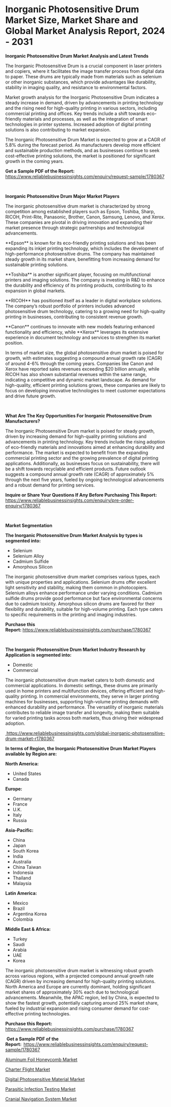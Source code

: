 <p><h1>Inorganic Photosensitive Drum Market Size, Market Share and Global Market Analysis Report, 2024 - 2031</h1></p><p><strong>Inorganic Photosensitive Drum Market Analysis and Latest Trends</strong></p>
<p><p>The Inorganic Photosensitive Drum is a crucial component in laser printers and copiers, where it facilitates the image transfer process from digital data to paper. These drums are typically made from materials such as selenium or other inorganic substances, which provide advantages like durability, stability in imaging quality, and resistance to environmental factors. </p><p>Market growth analysis for the Inorganic Photosensitive Drum indicates a steady increase in demand, driven by advancements in printing technology and the rising need for high-quality printing in various sectors, including commercial printing and offices. Key trends include a shift towards eco-friendly materials and processes, as well as the integration of smart technologies in printer systems. Increased adoption of digital printing solutions is also contributing to market expansion.</p><p>The Inorganic Photosensitive Drum Market is expected to grow at a CAGR of 5.8% during the forecast period. As manufacturers develop more efficient and sustainable production methods, and as businesses continue to seek cost-effective printing solutions, the market is positioned for significant growth in the coming years.</p></p>
<p><strong>Get a Sample PDF of the Report:&nbsp;</strong> <a href="https://www.reliablebusinessinsights.com/enquiry/request-sample/1780367?utm_campaign=1113&utm_medium=2&utm_source=Github&utm_content=ia&utm_term=19122024&utm_id=inorganic-photosensitive-drum">https://www.reliablebusinessinsights.com/enquiry/request-sample/1780367</a></p>
<p>&nbsp;</p>
<p><strong>Inorganic Photosensitive Drum Major Market Players</strong></p>
<p><p>The inorganic photosensitive drum market is characterized by strong competition among established players such as Epson, Toshiba, Sharp, RICOH, Print-Rite, Panasonic, Brother, Canon, Samsung, Lenovo, and Xerox. These companies are pivotal in driving innovation and expanding their market presence through strategic partnerships and technological advancements.</p><p>**Epson** is known for its eco-friendly printing solutions and has been expanding its inkjet printing technology, which includes the development of high-performance photosensitive drums. The company has maintained steady growth in its market share, benefitting from increasing demand for sustainable printing solutions.</p><p>**Toshiba** is another significant player, focusing on multifunctional printers and imaging solutions. The company is investing in R&D to enhance the durability and efficiency of its printing products, contributing to its expansion in global markets.</p><p>**RICOH** has positioned itself as a leader in digital workplace solutions. The company’s robust portfolio of printers includes advanced photosensitive drum technology, catering to a growing need for high-quality printing in businesses, contributing to consistent revenue growth.</p><p>**Canon** continues to innovate with new models featuring enhanced functionality and efficiency, while **Xerox** leverages its extensive experience in document technology and services to strengthen its market position.</p><p>In terms of market size, the global photosensitive drum market is poised for growth, with estimates suggesting a compound annual growth rate (CAGR) of around 4-6% through the coming years. Companies like Canon and Xerox have reported sales revenues exceeding $20 billion annually, while RICOH has also shown substantial revenues within the same range, indicating a competitive and dynamic market landscape. As demand for high-quality, efficient printing solutions grows, these companies are likely to focus on developing innovative technologies to meet customer expectations and drive future growth.</p></p>
<p>&nbsp;</p>
<p><strong>What Are The Key Opportunities For Inorganic Photosensitive Drum Manufacturers?</strong></p>
<p><p>The Inorganic Photosensitive Drum market is poised for steady growth, driven by increasing demand for high-quality printing solutions and advancements in printing technology. Key trends include the rising adoption of eco-friendly materials and innovations aimed at enhancing durability and performance. The market is expected to benefit from the expanding commercial printing sector and the growing prevalence of digital printing applications. Additionally, as businesses focus on sustainability, there will be a shift towards recyclable and efficient products. Future outlook suggests a compound annual growth rate (CAGR) of approximately 5% through the next five years, fueled by ongoing technological advancements and a robust demand for printing services.</p></p>
<p><strong>Inquire or Share Your Questions If Any Before Purchasing This Report:</strong> <a href="https://www.reliablebusinessinsights.com/enquiry/pre-order-enquiry/1780367?utm_campaign=1113&utm_medium=2&utm_source=Github&utm_content=ia&utm_term=19122024&utm_id=inorganic-photosensitive-drum">https://www.reliablebusinessinsights.com/enquiry/pre-order-enquiry/1780367</a></p>
<p>&nbsp;</p>
<p><strong>Market Segmentation</strong></p>
<p><strong>The Inorganic Photosensitive Drum Market Analysis by types is segmented into:</strong></p>
<p><ul><li>Selenium</li><li>Selenium Alloy</li><li>Cadmium Sulfide</li><li>Amorphous Silicon</li></ul></p>
<p><p>The inorganic photosensitive drum market comprises various types, each with unique properties and applications. Selenium drums offer excellent light sensitivity and stability, making them common in photocopiers. Selenium alloys enhance performance under varying conditions. Cadmium sulfide drums provide good performance but face environmental concerns due to cadmium toxicity. Amorphous silicon drums are favored for their flexibility and durability, suitable for high-volume printing. Each type caters to specific requirements in the printing and imaging industries.</p></p>
<p><strong>Purchase this Report:&nbsp;</strong><a href="https://www.reliablebusinessinsights.com/purchase/1780367?utm_campaign=1113&utm_medium=2&utm_source=Github&utm_content=ia&utm_term=19122024&utm_id=inorganic-photosensitive-drum">https://www.reliablebusinessinsights.com/purchase/1780367</a></p>
<p>&nbsp;</p>
<p><strong>The Inorganic Photosensitive Drum Market Industry Research by Application is segmented into:</strong></p>
<p><ul><li>Domestic</li><li>Commercial</li></ul></p>
<p><p>The inorganic photosensitive drum market caters to both domestic and commercial applications. In domestic settings, these drums are primarily used in home printers and multifunction devices, offering efficient and high-quality printing. In commercial environments, they serve in larger printing machines for businesses, supporting high-volume printing demands with enhanced durability and performance. The versatility of inorganic materials contributes to reliable image transfer and longevity, making them suitable for varied printing tasks across both markets, thus driving their widespread adoption.</p></p>
<p><a href="https://www.reliablebusinessinsights.com/global-inorganic-photosensitive-drum-market-r1780367?utm_campaign=1113&utm_medium=2&utm_source=Github&utm_content=ia&utm_term=19122024&utm_id=inorganic-photosensitive-drum">&nbsp;https://www.reliablebusinessinsights.com/global-inorganic-photosensitive-drum-market-r1780367</a></p>
<p><strong>In terms of Region, the Inorganic Photosensitive Drum Market Players available by Region are:</strong></p>
<p>
    <p> <strong> North America: </strong>
        <ul>
            <li>United States</li>
            <li>Canada</li>
        </ul>
        </p> 
    <p> <strong> Europe: </strong>
        <ul>
            <li>Germany</li>
            <li>France</li>
            <li>U.K.</li>
            <li>Italy</li>
            <li>Russia</li>
        </ul>
        </p> 
    <p> <strong> Asia-Pacific: </strong>
        <ul>
            <li>China</li>
            <li>Japan</li>
            <li>South Korea</li>
            <li>India</li>
            <li>Australia</li>
            <li>China Taiwan</li>
            <li>Indonesia</li>
            <li>Thailand</li>
            <li>Malaysia</li>
        </ul>
        </p> 
    <p> <strong> Latin America: </strong>
        <ul>
            <li>Mexico</li>
            <li>Brazil</li>
            <li>Argentina Korea</li>
            <li>Colombia</li>
        </ul>
        </p> 
    <p> <strong> Middle East & Africa: </strong>
        <ul>
            <li>Turkey</li>
            <li>Saudi</li>
            <li>Arabia</li>
            <li>UAE</li>
            <li>Korea</li>
        </ul>
    </p>
    </p>
<p><p>The inorganic photosensitive drum market is witnessing robust growth across various regions, with a projected compound annual growth rate (CAGR) driven by increasing demand for high-quality printing solutions. North America and Europe are currently dominant, holding significant market shares of approximately 30% each due to technological advancements. Meanwhile, the APAC region, led by China, is expected to show the fastest growth, potentially capturing around 25% market share, fueled by industrial expansion and rising consumer demand for cost-effective printing technologies.</p></p>
<p><strong>Purchase this Report: </strong><a href="https://www.reliablebusinessinsights.com/purchase/1780367?utm_campaign=1113&utm_medium=2&utm_source=Github&utm_content=ia&utm_term=19122024&utm_id=inorganic-photosensitive-drum">https://www.reliablebusinessinsights.com/purchase/1780367</a></p>
<p>&nbsp;<strong>Get a Sample PDF of the Report:&nbsp;&nbsp;</strong><a href="https://www.reliablebusinessinsights.com/enquiry/request-sample/1780367?utm_campaign=1113&utm_medium=2&utm_source=Github&utm_content=ia&utm_term=19122024&utm_id=inorganic-photosensitive-drum">https://www.reliablebusinessinsights.com/enquiry/request-sample/1780367</a></p>
<p><strong></strong></p>
<p><p><a href="https://github.com/seanmcma708/Market-Research-Report-List-1/blob/main/aluminum-foil-honeycomb-market.md?utm_campaign=1113&utm_medium=2&utm_source=Github&utm_content=ia&utm_term=19122024&utm_id=inorganic-photosensitive-drum">Aluminum Foil Honeycomb Market</a></p><p><a href="https://www.linkedin.com/pulse/future-trends-charter-flight-market-2024-2031-55-cagr-growth-9ukre?utm_campaign=1113&utm_medium=2&utm_source=Github&utm_content=ia&utm_term=19122024&utm_id=inorganic-photosensitive-drum">Charter Flight Market</a></p><p><a href="https://github.com/edacruz6/Market-Research-Report-List-1/blob/main/digital-photosensitive-material-market.md?utm_campaign=1113&utm_medium=2&utm_source=Github&utm_content=ia&utm_term=19122024&utm_id=inorganic-photosensitive-drum">Digital Photosensitive Material Market</a></p><p><a href="https://www.linkedin.com/pulse/future-trends-parasitic-infection-testing-market-2024--pvl3e?utm_campaign=1113&utm_medium=2&utm_source=Github&utm_content=ia&utm_term=19122024&utm_id=inorganic-photosensitive-drum">Parasitic Infection Testing Market</a></p><p><a href="https://www.linkedin.com/pulse/cranial-navigation-system-market-scope-shows-upward-growth-u7kke?utm_campaign=1113&utm_medium=2&utm_source=Github&utm_content=ia&utm_term=19122024&utm_id=inorganic-photosensitive-drum">Cranial Navigation System Market</a></p></p>
